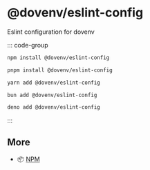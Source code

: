 # @dovenv/eslint-config

Eslint configuration for dovenv

::: code-group

```bash [npm]
npm install @dovenv/eslint-config
```

```bash [pnpm]
pnpm install @dovenv/eslint-config
```

```bash [yarn]
yarn add @dovenv/eslint-config
```

```bash [bun]
bun add @dovenv/eslint-config
```

```bash [deno]
deno add @dovenv/eslint-config
```

:::

## More

- 📦 [NPM](https://www.npmjs.com/package/@dovenv/eslint-config)
